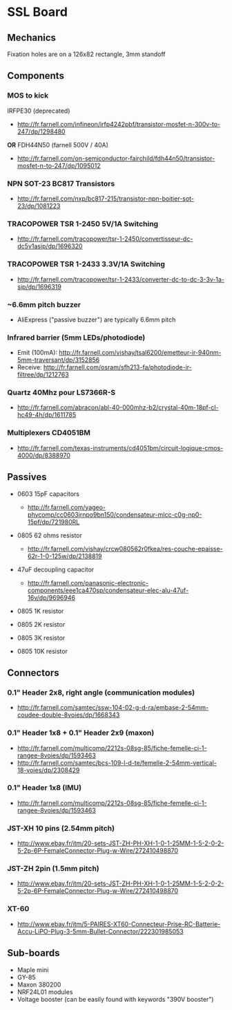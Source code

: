 # SSL Board

## Mechanics

Fixation holes are on a 126x82 rectangle, 3mm standoff

## Components

### MOS to kick

IRFPE30 (deprecated)
- http://fr.farnell.com/infineon/irfp4242pbf/transistor-mosfet-n-300v-to-247/dp/1298480

**OR** FDH44N50 (farnell 500V / 40A)
- http://fr.farnell.com/on-semiconductor-fairchild/fdh44n50/transistor-mosfet-n-to-247/dp/1095012

### NPN SOT-23 BC817 Transistors
- http://fr.farnell.com/nxp/bc817-215/transistor-npn-boitier-sot-23/dp/1081223

### TRACOPOWER TSR 1-2450 5V/1A Switching
- http://fr.farnell.com/tracopower/tsr-1-2450/convertisseur-dc-dc5v1asip/dp/1696320

### TRACOPOWER TSR 1-2433 3.3V/1A Switching

- http://fr.farnell.com/tracopower/tsr-1-2433/converter-dc-to-dc-3-3v-1a-sip/dp/1696319

### ~6.6mm pitch buzzer

- AliExpress ("passive buzzer") are typically 6.6mm pitch

### Infrared barrier (5mm LEDs/photodiode)

- Emit (100mA): http://fr.farnell.com/vishay/tsal6200/emetteur-ir-940nm-5mm-traversant/dp/3152856
- Receive: http://fr.farnell.com/osram/sfh213-fa/photodiode-ir-filtree/dp/1212763

### Quartz 40Mhz pour LS7366R-S

- http://fr.farnell.com/abracon/abl-40-000mhz-b2/crystal-40m-18pf-cl-hc49-4h/dp/1611785

### Multiplexers CD4051BM

- http://fr.farnell.com/texas-instruments/cd4051bm/circuit-logique-cmos-4000/dp/8388970

## Passives

- 0603 15pF capacitors
    - http://fr.farnell.com/yageo-phycomp/cc0603jrnpo9bn150/condensateur-mlcc-c0g-np0-15pf/dp/721980RL
- 0805 62 ohms resistor
    -  http://fr.farnell.com/vishay/crcw080562r0fkea/res-couche-epaisse-62r-1-0-125w/dp/2138819
- 47uF decoupling capacitor
    - http://fr.farnell.com/panasonic-electronic-components/eee1ca470sp/condensateur-elec-alu-47uf-16v/dp/9696946

- 0805 1K resistor
- 0805 2K resistor
- 0805 3K resistor
- 0805 10K resistor

## Connectors

### 0.1" Header 2x8, right angle (communication modules)

- http://fr.farnell.com/samtec/ssw-104-02-g-d-ra/embase-2-54mm-coudee-double-8voies/dp/1668343

### 0.1" Header 1x8 + 0.1" Header 2x9 (maxon)

- http://fr.farnell.com/multicomp/2212s-08sg-85/fiche-femelle-ci-1-rangee-8voies/dp/1593463
- http://fr.farnell.com/samtec/bcs-109-l-d-te/femelle-2-54mm-vertical-18-voies/dp/2308429

### 0.1" Header 1x8 (IMU)

- http://fr.farnell.com/multicomp/2212s-08sg-85/fiche-femelle-ci-1-rangee-8voies/dp/1593463

### JST-XH 10 pins (2.54mm pitch)

- http://www.ebay.fr/itm/20-sets-JST-ZH-PH-XH-1-0-1-25MM-1-5-2-0-2-5-2p-6P-FemaleConnector-Plug-w-Wire/272410498870

### JST-ZH 2pin (1.5mm pitch)

- http://www.ebay.fr/itm/20-sets-JST-ZH-PH-XH-1-0-1-25MM-1-5-2-0-2-5-2p-6P-FemaleConnector-Plug-w-Wire/272410498870

### XT-60

- http://www.ebay.fr/itm/5-PAIRES-XT60-Connecteur-Prise-RC-Batterie-Accu-LiPO-Plug-3-5mm-Bullet-Connector/222301985053


## Sub-boards

- Maple mini
- GY-85
- Maxon 380200
- NRF24L01 modules
- Voltage booster (can be easily found with keywords "390V booster")
